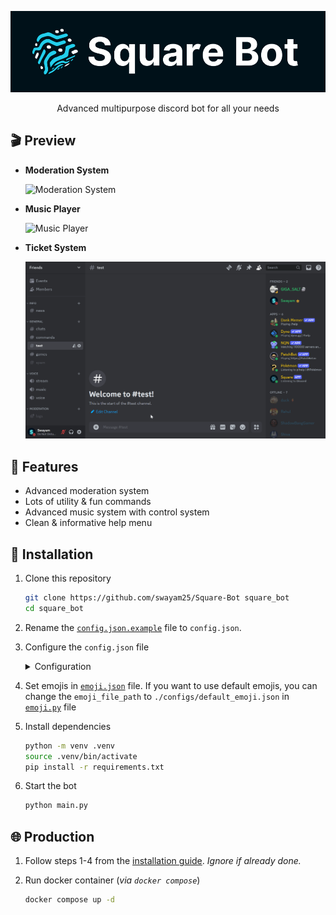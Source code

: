<div align="center">

![Square Bot](./assets/square.png)

Advanced multipurpose discord bot for all your needs

</div>

## 🎬️ Preview

- **Moderation System**

    ![Moderation System](./assets/mod.gif)

- **Music Player**

    ![Music Player](./assets/music.gif)

- **Ticket System**

    ![Ticket System](./assets/ticket.gif)

## 🎯 Features

- Advanced moderation system
- Lots of utility & fun commands
- Advanced music system with control system
- Clean & informative help menu

## 🚀 Installation

1. Clone this repository
    ```sh
    git clone https://github.com/swayam25/Square-Bot square_bot
    cd square_bot
    ```

2. Rename the [`config.json.example`](./configs/config.json.example) file to `config.json`.

3. Configure the `config.json` file
    <details>

    <summary>Configuration</summary>

    - `owner_id` (`int`)
        - Owner's discord id
        - Gives access to all commands

    - `dev_ids` (`list[int]`)
        - Developer's discord ids
        - Gives access to developer commands
        - *This can be managed by `/dev list`, `/dev add` & `/dev remove` commands too*

    - `lockdown` (`bool`)
        - Lockdown status
        - If true, bot will not respond to any commands in any guild except owner's guilds
        - *This can be toggled by `/lockdown` command*

    - `owner_guild_ids` (`list[int]`)
        - List of guild ids
        - Developer commands will only work in these guilds

    - `system_ch_id` (`int`)
        - System channel id
        - Bot will send logs in this channel

    - `support_server_url` (`str`)
        - Support server url
        - Bot will use this url for support server

    - `discord_api_token` (`str`)
        - Discord api token
        - Bot will use this token to connect to discord

    - `lavalink` (`Dict[str, Union[str, int]]`)
        - `host` (`str`)
            - Lavalink host
        - `port` (`int`)
            - Lavalink port
        - `pass` (`str`)
            - Lavalink password
        - `secure` (`bool`)
            - Lavalink secure status

    </details>

4. Set emojis in [`emoji.json`](./configs/emoji.json) file. If you want to use default emojis, you can change the `emoji_file_path` to `./configs/default_emoji.json` in [`emoji.py`](./utils/emoji.py) file


5. Install dependencies
    ```sh
    python -m venv .venv
    source .venv/bin/activate
    pip install -r requirements.txt
    ```

6. Start the bot
    ```sh
    python main.py
    ```
## 🌐 Production

1. Follow steps 1-4 from the [installation guide](#-installation). *Ignore if already done.*

2. Run docker container (*via `docker compose`*)
    ```sh
    docker compose up -d
    ```
